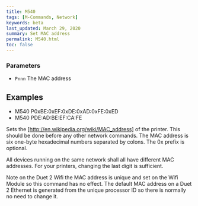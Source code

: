 ```yaml
---
title: M540
tags: [M-Commands, Network] 
keywords: beta 
last_updated: March 29, 2020 
summary: Set MAC address 
permalink: M540.html
toc: false 
---
```



### Parameters

* `Pnnn` The MAC address

## Examples

* M540 P0xBE:0xEF:0xDE:0xAD:0xFE:0xED
* M540 PDE:AD:BE:EF:CA:FE

Sets the [http://en.wikipedia.org/wiki/MAC_address] of the printer. This should be done before any other network commands. The MAC address is six one-byte hexadecimal numbers separated by colons. The 0x prefix is optional.

All devices running on the same network shall all have different MAC addresses. For your printers, changing the last digit is sufficient.

Note on the Duet 2 Wifi the MAC address is unique and set on the Wifi Module so this command has no effect. The default MAC address on a Duet 2 Ethernet is generated from the unique processor ID so there is normally no need to change it.

